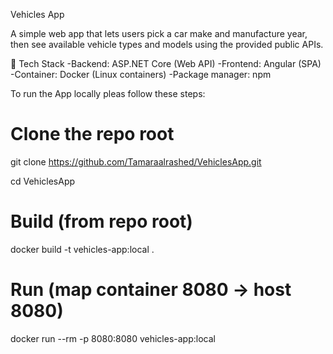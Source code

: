 Vehicles App

A simple web app that lets users pick a car make and manufacture year, then see available vehicle types and models using the provided public APIs.

🧰 Tech Stack
-Backend: ASP.NET Core (Web API)
-Frontend: Angular (SPA)
-Container: Docker (Linux containers)
-Package manager: npm

To run the App locally pleas follow these steps:
# Clone the repo root
git clone https://github.com/Tamaraalrashed/VehiclesApp.git

cd VehiclesApp

# Build (from repo root)
docker build -t vehicles-app:local .

# Run (map container 8080 → host 8080)
docker run --rm -p 8080:8080 vehicles-app:local
